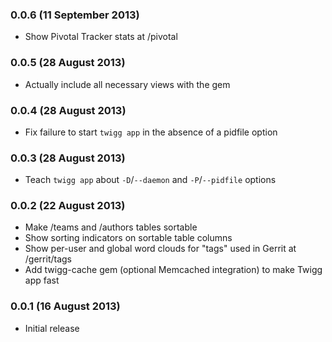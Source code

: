 ### 0.0.6 (11 September 2013)

* Show Pivotal Tracker stats at /pivotal

### 0.0.5 (28 August 2013)

* Actually include all necessary views with the gem

### 0.0.4 (28 August 2013)

* Fix failure to start `twigg app` in the absence of a pidfile option

### 0.0.3 (28 August 2013)

* Teach `twigg app` about `-D`/`--daemon` and `-P`/`--pidfile` options

### 0.0.2 (22 August 2013)

* Make /teams and /authors tables sortable
* Show sorting indicators on sortable table columns
* Show per-user and global word clouds for "tags" used in Gerrit at /gerrit/tags
* Add twigg-cache gem (optional Memcached integration) to make Twigg app fast

### 0.0.1 (16 August 2013)

* Initial release
